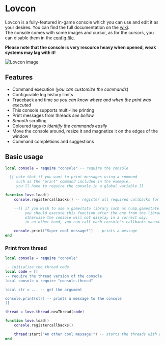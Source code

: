 # Lovcon
Lovcon is a fully-featured in-game console which you can use and edit it as your desires. You can find the full documentation on the [wiki](https://github.com/Quozul/lovcon/wiki).  
The console comes with some images and cursor, as for the cursors, you can disable them in the [config file](https://github.com/Quozul/lovcon/wiki/Config-file).

**Please note that the console is very resource heavy when opened, weak systems may lag with it!**

<img src="https://i.imgur.com/1VMfoM2.png" title="Lovcon" alt="Lovcon image"/>

## Features
* Command execution (*you can customize the commands*)
* Configurable log history limits
* Traceback and time *so you can know where and when the print was executed*
* This console supports multi-line printing
* Print messages from threads *see bellow*
* *Smooth* scrolling
* Coloured tags *to identify the commands easily*
* Move the console around, resize it and magnetize it on the edges of the window
* Command completions and suggestions

## Basic usage
```LUA
local console = require "console" -- require the console

--[[ note that if you want to print messages using a command
     such as the "print" command included in the exemple, 
     you'll have to require the console in a global variable ]]

function love.load()
    console.registercallbacks() -- register all required callbacks for the console

    --[[ if you wish to use a gamestate library such as hump.gamestate
         you should execute this function after the one from the library
         otherwise the console will not display in a correct way.
         in an other hand, you can call each console's callbacks manually ]]

    console.print("Super cool message!") -- prints a message
end
```

### Print from thread
```LUA
local console = require "console"

-- initialize the thread code
local code = [[
-- require the thread version of the console
local console = require "console.thread"

local str = ... -- get the argument

console.print(str) -- prints a message to the console
]]

thread = love.thread.newThread(code)

function love.load()
    console.registercallbacks()

    thread:start("An other cool message!") -- starts the threads with an argument
end
```